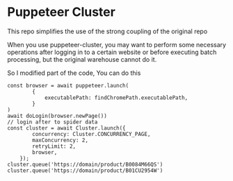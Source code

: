 # Puppeteer Cluster

This repo simplifies the use of the strong coupling of the original repo

When you use puppeteer-cluster, you may want to perform some necessary operations after logging in to a certain website or before executing batch processing, but the original warehouse cannot do it.

So I modified part of the code, You can do this
```
const browser = await puppeteer.launch(
        { 
            executablePath: findChromePath.executablePath,
        }
)
await doLogin(browser.newPage())
// login after to spider data
const cluster = await Cluster.launch({
        concurrency: Cluster.CONCURRENCY_PAGE,
        maxConcurrency: 2,
        retryLimit: 2,
        browser,
    });
cluster.queue('https://domain/product/B0084M66QS')
cluster.queue('https://domain/product/B01CU2954W')
```


